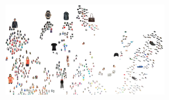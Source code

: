 [![Autoencoders](https://github.com/azad-academy/autoencoder-tutorial/raw/main/autoencoder-fashiondb.png)](https://github.com/azad-academy/autoencoder-tutorial)